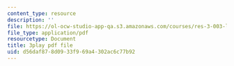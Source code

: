 ```yaml
---
content_type: resource
description: ''
file: https://ol-ocw-studio-app-qa.s3.amazonaws.com/courses/res-3-003-learn-to-build-your-own-videogame-with-the-unity-game-engine-and-microsoft-kinect-january-iap-2017/d56daf878d0933f969a4302ac6c77b92_9NChLq-orAk.pdf
file_type: application/pdf
resourcetype: Document
title: 3play pdf file
uid: d56daf87-8d09-33f9-69a4-302ac6c77b92
---
```

